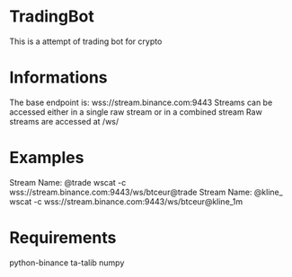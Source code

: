 # TradingBot
  This is a attempt of trading bot for crypto


# Informations
  The base endpoint is: wss://stream.binance.com:9443
  Streams can be accessed either in a single raw stream or in a combined stream
  Raw streams are accessed at /ws/<streamName>

# Examples
  Stream Name: <symbol>@trade
  wscat -c wss://stream.binance.com:9443/ws/btceur@trade
  Stream Name: <symbol>@kline_<interval>
  wscat -c wss://stream.binance.com:9443/ws/btceur@kline_1m

# Requirements
  python-binance
  ta-talib
  numpy
